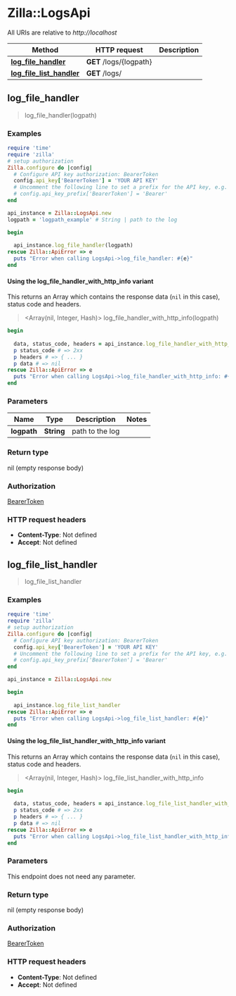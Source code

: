 # Zilla::LogsApi

All URIs are relative to *http://localhost*

| Method | HTTP request | Description |
| ------ | ------------ | ----------- |
| [**log_file_handler**](LogsApi.md#log_file_handler) | **GET** /logs/{logpath} |  |
| [**log_file_list_handler**](LogsApi.md#log_file_list_handler) | **GET** /logs/ |  |


## log_file_handler

> log_file_handler(logpath)



### Examples

```ruby
require 'time'
require 'zilla'
# setup authorization
Zilla.configure do |config|
  # Configure API key authorization: BearerToken
  config.api_key['BearerToken'] = 'YOUR API KEY'
  # Uncomment the following line to set a prefix for the API key, e.g. 'Bearer' (defaults to nil)
  # config.api_key_prefix['BearerToken'] = 'Bearer'
end

api_instance = Zilla::LogsApi.new
logpath = 'logpath_example' # String | path to the log

begin
  
  api_instance.log_file_handler(logpath)
rescue Zilla::ApiError => e
  puts "Error when calling LogsApi->log_file_handler: #{e}"
end
```

#### Using the log_file_handler_with_http_info variant

This returns an Array which contains the response data (`nil` in this case), status code and headers.

> <Array(nil, Integer, Hash)> log_file_handler_with_http_info(logpath)

```ruby
begin
  
  data, status_code, headers = api_instance.log_file_handler_with_http_info(logpath)
  p status_code # => 2xx
  p headers # => { ... }
  p data # => nil
rescue Zilla::ApiError => e
  puts "Error when calling LogsApi->log_file_handler_with_http_info: #{e}"
end
```

### Parameters

| Name | Type | Description | Notes |
| ---- | ---- | ----------- | ----- |
| **logpath** | **String** | path to the log |  |

### Return type

nil (empty response body)

### Authorization

[BearerToken](../README.md#BearerToken)

### HTTP request headers

- **Content-Type**: Not defined
- **Accept**: Not defined


## log_file_list_handler

> log_file_list_handler



### Examples

```ruby
require 'time'
require 'zilla'
# setup authorization
Zilla.configure do |config|
  # Configure API key authorization: BearerToken
  config.api_key['BearerToken'] = 'YOUR API KEY'
  # Uncomment the following line to set a prefix for the API key, e.g. 'Bearer' (defaults to nil)
  # config.api_key_prefix['BearerToken'] = 'Bearer'
end

api_instance = Zilla::LogsApi.new

begin
  
  api_instance.log_file_list_handler
rescue Zilla::ApiError => e
  puts "Error when calling LogsApi->log_file_list_handler: #{e}"
end
```

#### Using the log_file_list_handler_with_http_info variant

This returns an Array which contains the response data (`nil` in this case), status code and headers.

> <Array(nil, Integer, Hash)> log_file_list_handler_with_http_info

```ruby
begin
  
  data, status_code, headers = api_instance.log_file_list_handler_with_http_info
  p status_code # => 2xx
  p headers # => { ... }
  p data # => nil
rescue Zilla::ApiError => e
  puts "Error when calling LogsApi->log_file_list_handler_with_http_info: #{e}"
end
```

### Parameters

This endpoint does not need any parameter.

### Return type

nil (empty response body)

### Authorization

[BearerToken](../README.md#BearerToken)

### HTTP request headers

- **Content-Type**: Not defined
- **Accept**: Not defined

